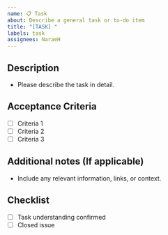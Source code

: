 ```yaml
---
name: 📋 Task
about: Describe a general task or to-do item
title: "[TASK] "
labels: task
assignees: NaraeH
---
```


## Description
- Please describe the task in detail.

## Acceptance Criteria
- [ ] Criteria 1
- [ ] Criteria 2
- [ ] Criteria 3

## Additional notes (If applicable)
- Include any relevant information, links, or context.

## Checklist
- [ ] Task understanding confirmed
- [ ] Closed issue